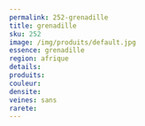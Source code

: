 ```yaml
---
permalink: 252-grenadille
title: grenadille
sku: 252
image: /img/produits/default.jpg
essence: grenadille
region: afrique
details: 
produits:
couleur: 
densite: 
veines: sans
rarete: 
---
```

